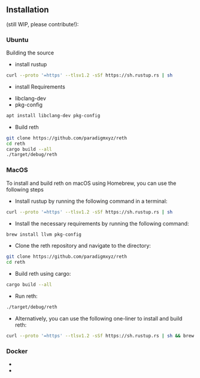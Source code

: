 ## Installation

(still WIP, please contribute!):


### Ubuntu
Building the source

* install rustup
```bash
curl --proto '=https' --tlsv1.2 -sSf https://sh.rustup.rs | sh
```

* install Requirements
- libclang-dev
- pkg-config

```bash
apt install libclang-dev pkg-config
```
* Build reth
```bash
git clone https://github.com/paradigmxyz/reth
cd reth
cargo build --all
./target/debug/reth
```

### MacOS

To install and build reth on macOS using Homebrew, you can use the following steps

* Install rustup by running the following command in a terminal:
```bash
curl --proto '=https' --tlsv1.2 -sSf https://sh.rustup.rs | sh
```

* Install the necessary requirements by running the following command:
```bash
brew install llvm pkg-config
```

* Clone the reth repository and navigate to the directory:
```bash
git clone https://github.com/paradigmxyz/reth
cd reth
```

* Build reth using cargo:
```bash
cargo build --all
```

* Run reth:
```bash
./target/debug/reth
```

* Alternatively, you can use the following one-liner to install and build reth:
```bash
curl --proto '=https' --tlsv1.2 -sSf https://sh.rustup.rs | sh && brew install llvm pkg-config && git clone https://github.com/paradigmxyz/reth && cd reth && cargo build --all && ./target/debug/reth
```



### Docker
-
- 